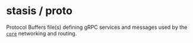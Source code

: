 # stasis / proto

Protocol Buffers file(s) defining gRPC services and messages used by the [`core`](../core) networking and routing.
